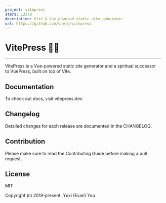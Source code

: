 ```yaml
---
project: vitepress
stars: 13378
description: Vite & Vue powered static site generator.
url: https://github.com/vuejs/vitepress
---
```


VitePress 📝💨
==============

* * *

VitePress is a Vue-powered static site generator and a spiritual successor to VuePress, built on top of Vite.

Documentation
-------------

To check out docs, visit vitepress.dev.

Changelog
---------

Detailed changes for each release are documented in the CHANGELOG.

Contribution
------------

Please make sure to read the Contributing Guide before making a pull request.

License
-------

MIT

Copyright (c) 2019-present, Yuxi (Evan) You
